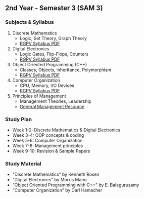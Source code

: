 ## 2nd Year - Semester 3 (SAM 3)

### Subjects & Syllabus
1. Discrete Mathematics
   - Logic, Set Theory, Graph Theory
   - [RGPV Syllabus PDF](http://career-shiksha.com/post/syllabus-of-btech-3rd-sem-cse-rgpv/)
2. Digital Electronics
   - Logic Gates, Flip-Flops, Counters
   - [RGPV Syllabus PDF](http://career-shiksha.com/post/syllabus-of-btech-3rd-sem-cse-rgpv/)
3. Object Oriented Programming (C++)
   - Classes, Objects, Inheritance, Polymorphism
   - [RGPV Syllabus PDF](http://career-shiksha.com/post/syllabus-of-btech-3rd-sem-cse-rgpv/)
4. Computer Organization
   - CPU, Memory, I/O Devices
   - [RGPV Syllabus PDF](http://career-shiksha.com/post/syllabus-of-btech-3rd-sem-cse-rgpv/)
5. Principles of Management
   - Management Theories, Leadership
   - [General Management Resource](https://www.mindtools.com/pages/main/newMN_HTE.htm)

### Study Plan
- Week 1-2: Discrete Mathematics & Digital Electronics
- Week 3-4: OOP concepts & coding
- Week 5-6: Computer Organization
- Week 7-8: Management principles
- Week 9-10: Revision & Sample Papers

### Study Material
- "Discrete Mathematics" by Kenneth Rosen
- "Digital Electronics" by Morris Mano
- "Object Oriented Programming with C++" by E. Balagurusamy
- "Computer Organization" by Carl Hamacher
